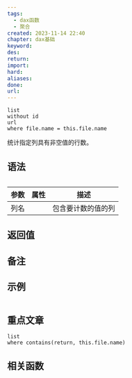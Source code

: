 ```yaml
---
tags:
  - dax函数
  - 聚合
created: 2023-11-14 22:40
chapter: dax基础
keyword: 
des: 
return: 
import: 
hard: 
aliases: 
done: 
url:
---
```


```dataview
list 
without id
url
where file.name = this.file.name
```

统计指定列具有非空值的行数。

## 语法

```js

```

| **参数** | **属性** | **描述**           |
| -------- | -------- | ------------------ |
| 列名     |          | 包含要计数的值的列 |

## 返回值



## 备注




## 示例

```js
```
## 重点文章
```dataview
list
where contains(return, this.file.name)
```

## 相关函数

